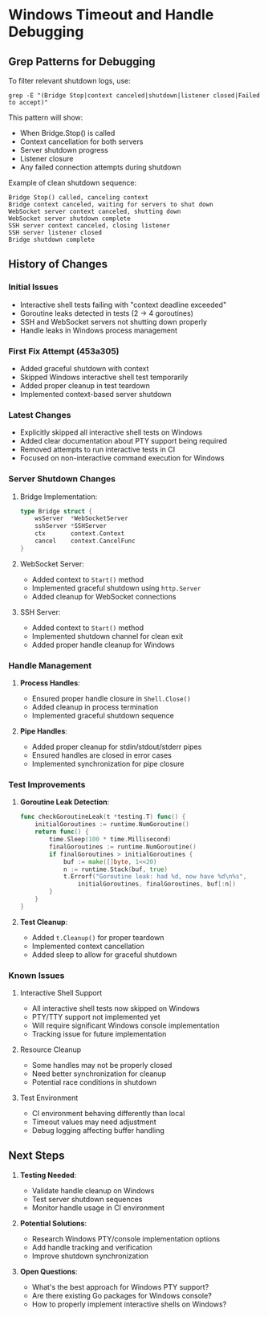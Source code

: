 # Windows Timeout and Handle Debugging

## Grep Patterns for Debugging

To filter relevant shutdown logs, use:
```
grep -E "(Bridge Stop|context canceled|shutdown|listener closed|Failed to accept)"
```

This pattern will show:
- When Bridge.Stop() is called
- Context cancellation for both servers
- Server shutdown progress
- Listener closure
- Any failed connection attempts during shutdown

Example of clean shutdown sequence:
```
Bridge Stop() called, canceling context
Bridge context canceled, waiting for servers to shut down
WebSocket server context canceled, shutting down
WebSocket server shutdown complete
SSH server context canceled, closing listener
SSH server listener closed
Bridge shutdown complete
```

## History of Changes

### Initial Issues
- Interactive shell tests failing with "context deadline exceeded"
- Goroutine leaks detected in tests (2 → 4 goroutines)
- SSH and WebSocket servers not shutting down properly
- Handle leaks in Windows process management

### First Fix Attempt (453a305)
- Added graceful shutdown with context
- Skipped Windows interactive shell test temporarily
- Added proper cleanup in test teardown
- Implemented context-based server shutdown

### Latest Changes
- Explicitly skipped all interactive shell tests on Windows
- Added clear documentation about PTY support being required
- Removed attempts to run interactive tests in CI
- Focused on non-interactive command execution for Windows

### Server Shutdown Changes
1. Bridge Implementation:
   ```go
   type Bridge struct {
       wsServer  *WebSocketServer
       sshServer *SSHServer
       ctx       context.Context
       cancel    context.CancelFunc
   }
   ```

2. WebSocket Server:
   - Added context to `Start()` method
   - Implemented graceful shutdown using `http.Server`
   - Added cleanup for WebSocket connections

3. SSH Server:
   - Added context to `Start()` method
   - Implemented shutdown channel for clean exit
   - Added proper handle cleanup for Windows

### Handle Management
1. **Process Handles**:
   - Ensured proper handle closure in `Shell.Close()`
   - Added cleanup in process termination
   - Implemented graceful shutdown sequence

2. **Pipe Handles**:
   - Added proper cleanup for stdin/stdout/stderr pipes
   - Ensured handles are closed in error cases
   - Implemented synchronization for pipe closure

### Test Improvements
1. **Goroutine Leak Detection**:
   ```go
   func checkGoroutineLeak(t *testing.T) func() {
       initialGoroutines := runtime.NumGoroutine()
       return func() {
           time.Sleep(100 * time.Millisecond)
           finalGoroutines := runtime.NumGoroutine()
           if finalGoroutines > initialGoroutines {
               buf := make([]byte, 1<<20)
               n := runtime.Stack(buf, true)
               t.Errorf("Goroutine leak: had %d, now have %d\n%s",
                   initialGoroutines, finalGoroutines, buf[:n])
           }
       }
   }
   ```

2. **Test Cleanup**:
   - Added `t.Cleanup()` for proper teardown
   - Implemented context cancellation
   - Added sleep to allow for graceful shutdown

### Known Issues
1. Interactive Shell Support
   - All interactive shell tests now skipped on Windows
   - PTY/TTY support not implemented yet
   - Will require significant Windows console implementation
   - Tracking issue for future implementation

2. Resource Cleanup
   - Some handles may not be properly closed
   - Need better synchronization for cleanup
   - Potential race conditions in shutdown

3. Test Environment
   - CI environment behaving differently than local
   - Timeout values may need adjustment
   - Debug logging affecting buffer handling

## Next Steps

1. **Testing Needed**:
   - Validate handle cleanup on Windows
   - Test server shutdown sequences
   - Monitor handle usage in CI environment

2. **Potential Solutions**:
   - Research Windows PTY/console implementation options
   - Add handle tracking and verification
   - Improve shutdown synchronization

3. **Open Questions**:
   - What's the best approach for Windows PTY support?
   - Are there existing Go packages for Windows console?
   - How to properly implement interactive shells on Windows? 